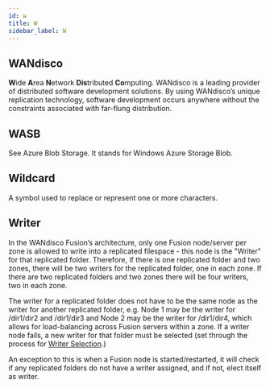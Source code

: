 ```yaml
---
id: w
title: W
sidebar_label: W
---
```


## WANdisco
**W**ide **A**rea **N**etwork **Dis**tributed **Co**mputing. WANdisco is a leading provider of distributed software development solutions. By using WANdisco’s unique replication technology, software development occurs anywhere without the constraints associated with far-flung distribution.

## WASB
See Azure Blob Storage. It stands for Windows Azure Storage Blob.

## Wildcard
A symbol used to replace or represent one or more characters.

## Writer
In the WANdisco Fusion’s architecture, only one Fusion node/server per zone is allowed to write into a replicated filespace - this node is the "Writer" for that replicated folder. Therefore, if there is one replicated folder and two zones, there will be two writers for the replicated folder, one in each zone. If there are two replicated folders and two zones there will be four writers, two in each zone.

The writer for a replicated folder does not have to be the same node as the writer for another replicated folder, e.g. Node 1 may be the writer for /dir1/dir2 and /dir1/dir3 and Node 2 may be the writer for /dir1/dir4, which allows for load-balancing across Fusion servers within a zone. If a writer node fails, a new writer for that folder must be selected (set through the process for [Writer Selection](https://docs.wandisco.com/bigdata/wdfusion/#doc_writer-status).)

An exception to this is when a Fusion node is started/restarted, it will check if any replicated folders do not have a writer assigned, and if not, elect itself as writer.
